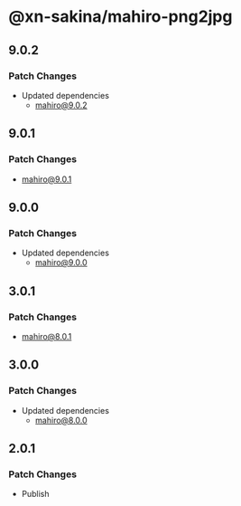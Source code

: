 # @xn-sakina/mahiro-png2jpg

## 9.0.2

### Patch Changes

- Updated dependencies
  - mahiro@9.0.2

## 9.0.1

### Patch Changes

- mahiro@9.0.1

## 9.0.0

### Patch Changes

- Updated dependencies
  - mahiro@9.0.0

## 3.0.1

### Patch Changes

- mahiro@8.0.1

## 3.0.0

### Patch Changes

- Updated dependencies
  - mahiro@8.0.0

## 2.0.1

### Patch Changes

- Publish
